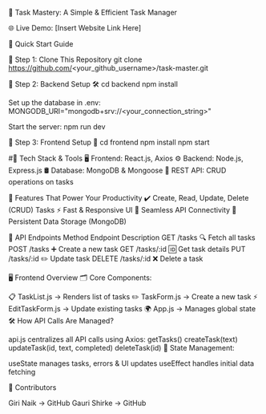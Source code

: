 🚀 Task Mastery: A Simple & Efficient Task Manager

🌐 Live Demo: [Insert Website Link Here]

📌 Quick Start Guide

🔹 Step 1: Clone This Repository
   git clone https://github.com/<your_github_username>/task-master.git

🔹 Step 2: Backend Setup 🛠️
   cd backend
   npm install
   
   Set up the database in .env:
   MONGODB_URI="mongodb+srv://<your_connection_string>"

  Start the server:
  npm run dev

🔹 Step 3: Frontend Setup 🎨
   cd frontend
   npm install
   npm start


#🔧 Tech Stack & Tools
🖥 Frontend: React.js, Axios
⚙️ Backend: Node.js, Express.js
🛢 Database: MongoDB & Mongoose
📡 REST API: CRUD operations on tasks  


🚀 Features That Power Your Productivity
✔️ Create, Read, Update, Delete (CRUD) Tasks
⚡ Fast & Responsive UI
🔗 Seamless API Connectivity
💾 Persistent Data Storage (MongoDB)


📡 API Endpoints
Method	  Endpoint	      Description
GET	      /tasks	       🔍 Fetch all tasks
POST	    /tasks	       ➕ Create a new task
GET	      /tasks/:id	   🆔 Get task details
PUT       /tasks/:id	   ✏️ Update task
DELETE	  /tasks/:id	   ❌ Delete a task


🖥 Frontend Overview
🗂 Core Components:

📋 TaskList.js → Renders list of tasks
✏️ TaskForm.js → Create a new task
⚡ EditTaskForm.js → Update existing tasks
🌍 App.js → Manages global state
🛠 How API Calls Are Managed?

api.js centralizes all API calls using Axios:
getTasks()
createTask(text)
updateTask(id, text, completed)
deleteTask(id)
📌 State Management:

useState manages tasks, errors & UI updates
useEffect handles initial data fetching


👥 Contributors

  Giri Naik → GitHub
  Gauri Shirke → GitHub



